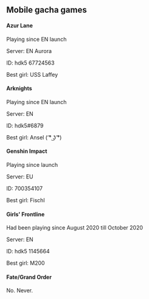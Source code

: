 ## Mobile gacha games

#### Azur Lane

Playing since EN launch

Server: EN Aurora

ID: hdk5 67724563

Best girl: USS Laffey

#### Arknights

Playing since EN launch

Server: EN

ID: hdk5#6879

Best girl: Ansel ( ͡° ͜ʖ ͡°)

#### Genshin Impact

Playing since launch

Server: EU

ID: 700354107

Best girl: Fischl

#### Girls' Frontline

Had been playing since August 2020 till October 2020

Server: EN

ID: hdk5 1145664

Best girl: M200

#### Fate/Grand Order

No. Never.

